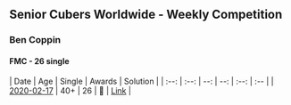 ## Senior Cubers Worldwide - Weekly Competition
### Ben Coppin

#### FMC - 26 single

| Date | Age | Single | Awards | Solution |
| :--: | :--: | --: | --: | :--: | :-- |
| [2020-02-17](../fmc/2020-02-17.md) | 40+ | 26 | 🥈 | [Link](https://www.facebook.com/groups/1604105099735401/permalink/2138923996253506/) |


<script async src="https://www.googletagmanager.com/gtag/js?id=UA-86348435-3">
<script>window.dataLayer = window.dataLayer || []; function gtag() {dataLayer.push(arguments);} gtag('js', new Date()); gtag('config', 'UA-86348435-3');</script>
